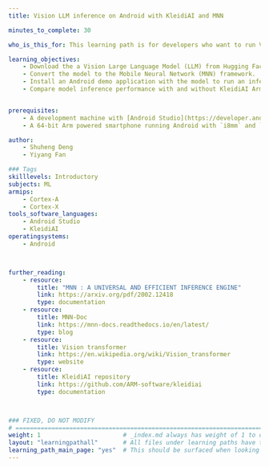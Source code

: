 ```yaml
---
title: Vision LLM inference on Android with KleidiAI and MNN

minutes_to_complete: 30

who_is_this_for: This learning path is for developers who want to run Vision Transformers (ViT) efficiently on an Android device.

learning_objectives:
    - Download the a Vision Large Language Model (LLM) from Hugging Face.
    - Convert the model to the Mobile Neural Network (MNN) framework.
    - Install an Android demo application with the model to run an inference.
    - Compare model inference performance with and without KleidiAI Arm optimized micro-kernels.


prerequisites:
    - A development machine with [Android Studio](https://developer.android.com/studio) installed.
    - A 64-bit Arm powered smartphone running Android with `i8mm` and `dotprod` supported.

author:
    - Shuheng Deng
    - Yiyang Fan

### Tags
skilllevels: Introductory
subjects: ML
armips:
    - Cortex-A
    - Cortex-X
tools_software_languages:
    - Android Studio
    - KleidiAI
operatingsystems:
    - Android



further_reading:
    - resource:
        title: "MNN : A UNIVERSAL AND EFFICIENT INFERENCE ENGINE"
        link: https://arxiv.org/pdf/2002.12418
        type: documentation
    - resource:
        title: MNN-Doc
        link: https://mnn-docs.readthedocs.io/en/latest/
        type: blog
    - resource:
        title: Vision transformer
        link: https://en.wikipedia.org/wiki/Vision_transformer
        type: website
    - resource:
        title: KleidiAI repository
        link: https://github.com/ARM-software/kleidiai
        type: documentation



### FIXED, DO NOT MODIFY
# ================================================================================
weight: 1                       # _index.md always has weight of 1 to order correctly
layout: "learningpathall"       # All files under learning paths have this same wrapper
learning_path_main_page: "yes"  # This should be surfaced when looking for related content. Only set for _index.md of learning path content.
---
```

